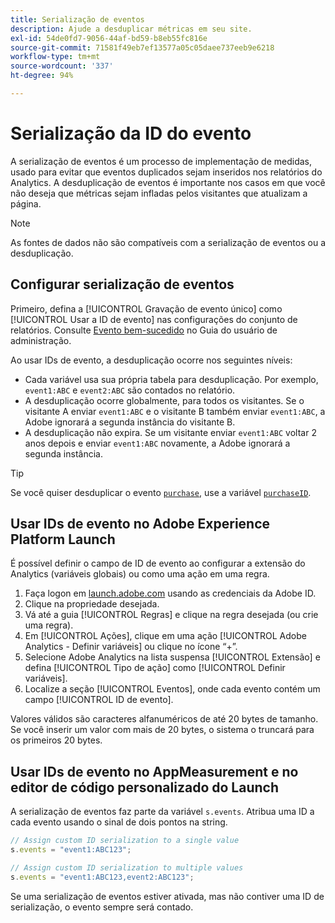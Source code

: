 ```yaml
---
title: Serialização de eventos
description: Ajude a desduplicar métricas em seu site.
exl-id: 54de0fd7-9056-44af-bd59-b8eb55fc816e
source-git-commit: 71581f49eb7ef13577a05c05daee737eeb9e6218
workflow-type: tm+mt
source-wordcount: '337'
ht-degree: 94%

---
```


# Serialização da ID do evento

A serialização de eventos é um processo de implementação de medidas, usado para evitar que eventos duplicados sejam inseridos nos relatórios do Analytics. A desduplicação de eventos é importante nos casos em que você não deseja que métricas sejam infladas pelos visitantes que atualizam a página.

>[!NOTE]
>
>As fontes de dados não são compatíveis com a serialização de eventos ou a desduplicação.

## Configurar serialização de eventos

Primeiro, defina a [!UICONTROL Gravação de evento único] como [!UICONTROL Usar a ID de evento] nas configurações do conjunto de relatórios. Consulte [Evento bem-sucedido](/help/admin/admin/c-success-events/success-event.md) no Guia do usuário de administração.

Ao usar IDs de evento, a desduplicação ocorre nos seguintes níveis:

* Cada variável usa sua própria tabela para desduplicação. Por exemplo, `event1:ABC` e `event2:ABC` são contados no relatório.
* A desduplicação ocorre globalmente, para todos os visitantes. Se o visitante A enviar `event1:ABC` e o visitante B também enviar `event1:ABC`, a Adobe ignorará a segunda instância do visitante B.
* A desduplicação não expira. Se um visitante enviar `event1:ABC` voltar 2 anos depois e enviar `event1:ABC` novamente, a Adobe ignorará a segunda instância.

>[!TIP]
>
>Se você quiser desduplicar o evento [`purchase`](event-purchase.md), use a variável [`purchaseID`](../purchaseid.md).

## Usar IDs de evento no Adobe Experience Platform Launch

É possível definir o campo de ID de evento ao configurar a extensão do Analytics (variáveis globais) ou como uma ação em uma regra.

1. Faça logon em [launch.adobe.com](https://launch.adobe.com) usando as credenciais da Adobe ID.
2. Clique na propriedade desejada.
3. Vá até a guia [!UICONTROL Regras] e clique na regra desejada (ou crie uma regra).
4. Em [!UICONTROL Ações], clique em uma ação [!UICONTROL Adobe Analytics - Definir variáveis] ou clique no ícone “+”.
5. Selecione Adobe Analytics na lista suspensa [!UICONTROL Extensão] e defina [!UICONTROL Tipo de ação] como [!UICONTROL Definir variáveis].
6. Localize a seção [!UICONTROL Eventos], onde cada evento contém um campo [!UICONTROL ID de evento].

Valores válidos são caracteres alfanuméricos de até 20 bytes de tamanho. Se você inserir um valor com mais de 20 bytes, o sistema o truncará para os primeiros 20 bytes.

## Usar IDs de evento no AppMeasurement e no editor de código personalizado do Launch

A serialização de eventos faz parte da variável `s.events`. Atribua uma ID a cada evento usando o sinal de dois pontos na string.

```js
// Assign custom ID serialization to a single value
s.events = "event1:ABC123";

// Assign custom ID serialization to multiple values
s.events = "event1:ABC123,event2:ABC123";
```

Se uma serialização de eventos estiver ativada, mas não contiver uma ID de serialização, o evento sempre será contado.
